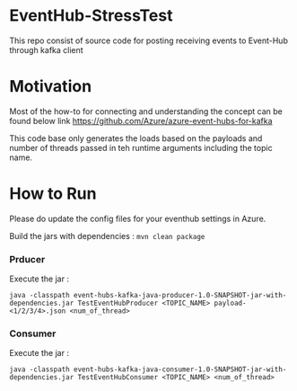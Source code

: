 # EventHub-StressTest
This repo consist of source code for posting receiving events to Event-Hub through kafka client

# Motivation
Most of the how-to for connecting and understanding the concept can be found below link
https://github.com/Azure/azure-event-hubs-for-kafka

This code base only generates the loads based on the payloads and number of threads passed in teh runtime arguments including the topic name.

# How to Run
Please do update the config files for your eventhub settings in Azure.

Build the jars with dependencies :
``mvn clean package``

### Prducer

Execute the jar :

``java -classpath event-hubs-kafka-java-producer-1.0-SNAPSHOT-jar-with-dependencies.jar TestEventHubProducer <TOPIC_NAME> payload-<1/2/3/4>.json <num_of_thread>``

### Consumer

Execute the jar :

``java -classpath event-hubs-kafka-java-consumer-1.0-SNAPSHOT-jar-with-dependencies.jar TestEventHubConsumer <TOPIC_NAME> <num_of_thread>``

